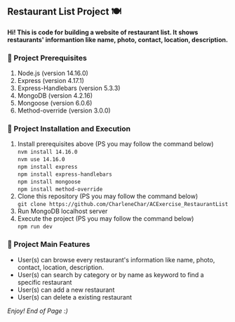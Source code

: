 ## Restaurant List Project :plate_with_cutlery:
**Hi! This is code for building a website of restaurant list. It shows restaurants' informantion like name, photo, contact, location, description.**

### :chopsticks: Project Prerequisites
1. Node.js (version 14.16.0)
2. Express (version 4.17.1) 
3. Express-Handlebars (version 5.3.3)
4. MongoDB (version 4.2.16)
5. Mongoose (version 6.0.6)
6. Method-override (version 3.0.0)

### :chopsticks: Project Installation and Execution
1. Install prerequisites above (PS you may follow the command below) \
  `nvm install 14.16.0` \
  `nvm use 14.16.0` \
  `npm install express` \
  `npm install express-handlebars` \
  `npm install mongoose` \
  `npm install method-override`
2. Clone this repository (PS you may follow the command below) \
  `git clone https://github.com/CharleneChar/ACExercise_RestaurantList`
3. Run MongoDB localhost server
4. Execute the project (PS you may follow the command below) \
  `npm run dev`
 
### :chopsticks: Project Main Features
- User(s) can browse every restaurant's information like name, photo, contact, location, description.
- User(s) can search by category or by name as keyword to find a specific restaurant
- User(s) can add a new restaurant
- User(s) can delete a existing restaurant

_Enjoy! End of Page :)_
